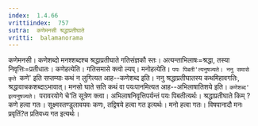 ```yaml
---
index:  1.4.66
vrittiindex:  757
sutra:  कणेमनसी श्रद्धाप्रतीघाते
vritti:  balamanorama 
---
```


कणेमनसी। कणेशब्दो मनश्शब्दश्च श्रद्धाप्रतीघाते गतिसंज्ञकौ स्तः। अत्यन्ताभिलाषः=श्रद्धा, तस्या निवृत्तिः=प्रतीधातः। कणेहत्येति। गतिसमासे क्त्वो ल्यप्। मनोहत्येति। `पयः पिबती'त्यनुषज्यते। ननु समासे कृते `कणे' इति सप्तम्याः कथं न लुगित्यत आह--कणेशब्द इति। ननु श्रद्धाप्रतीघातस्य कथमिहावगतिः, श्रद्धावाचकशब्दाऽभावात्। मनसो घाते सति कथं वा पयःपानमित्यत आह--अभिलाषातिशये इति। `कणेशब्द' इत्यनुषज्यते। `परावरयोगे चे'ति सूत्रेण क्त्वा। अभिलाषनिवृत्तिपर्यन्तं पयः पिबतीत्यर्थः। श्रद्धाप्रतीघाते किम् ? कणे हत्वा गतः। सूक्ष्मस्तण्डुलावयवः कणः, तद्विषये हत्वा गत इत्यर्थः। मनो हत्वा गतः। विषपानादौ मनः प्रवृतिं?त प्रतिवध्य गत इत्यर्थः। 

